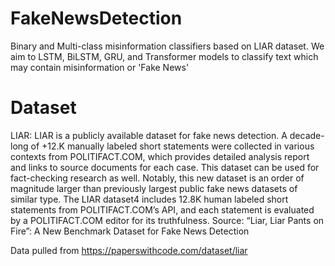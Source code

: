 # FakeNewsDetection
Binary and Multi-class misinformation classifiers based on LIAR dataset. We aim to LSTM, BiLSTM, GRU, and Transformer models to classify text which may contain misinformation or 'Fake News'


# Dataset
LIAR: LIAR is a publicly available dataset for fake news detection. A decade-long of +12.K manually labeled short statements were collected in various contexts from POLITIFACT.COM, which provides detailed analysis report and links to source documents for each case. This dataset can be used for fact-checking research as well. Notably, this new dataset is an order of magnitude larger than previously largest public fake news datasets of similar type. The LIAR dataset4 includes 12.8K human labeled short statements from POLITIFACT.COM’s API, and each statement is evaluated by a POLITIFACT.COM editor for its truthfulness.
Source:  “Liar, Liar Pants on Fire”: A New Benchmark Dataset for Fake News Detection

Data pulled from https://paperswithcode.com/dataset/liar
